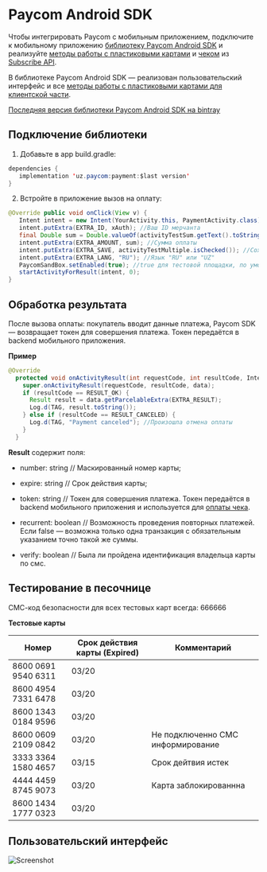 # Paycom Android SDK

Чтобы интегрировать Paycom с мобильным приложением, подключите к мобильному приложению [библиотеку Paycom Android SDK](https://github.com/PaycomUZ/AndroidSDK) и реализуйте [методы работы с пластиковыми картами](http://paycom.uz/api/#subscribe-api-metody-dlya-raboty-s-plastikovymi-kartami-servernaya-chast) и [чеком](http://paycom.uz/api/#subscribe-api-metody-dlya-raboty-s-chekom-servernaya-chast) из [Subscribe API](http://paycom.uz/api/#subscribe-api).

В библиотеке Paycom Android SDK — реализован пользовательский интерфейс и все [методы работы с пластиковыми картами для клиентской части](http://paycom.uz/api/#subscribe-api-metody-dlya-raboty-s-plastikovymi-kartami-klientskaya-chast).

[Последняя версия библиотеки Paycom Android SDK на bintray](https://bintray.com/paycom/general/android-sdk)

## Подключение библиотеки

1. Добавьте в app build.gradle:

```java
dependencies {
   implementation 'uz.paycom:payment:$last version' 
}
```

2. Встройте в приложение вызов на оплату:
```java
@Override public void onClick(View v) {
   Intent intent = new Intent(YourActivity.this, PaymentActivity.class);
   intent.putExtra(EXTRA_ID, xAuth); //Ваш ID мерчанта
   final Double sum = Double.valueOf(activityTestSum.getText().toString());
   intent.putExtra(EXTRA_AMOUNT, sum); //Сумма оплаты
   intent.putExtra(EXTRA_SAVE, activityTestMultiple.isChecked()); //Сохранить для многократной оплаты?
   intent.putExtra(EXTRA_LANG, "RU"); //Язык "RU" или "UZ"
   PaycomSandBox.setEnabled(true); //true для тестовой площадки, по умолчанию false
   startActivityForResult(intent, 0);
}
```

## Обработка результата

После вызова оплаты: покупатель вводит данные платежа, Paycom SDK — возвращает токен для совершения платежа. Токен передаётся в backend мобильного приложения. 

**Пример**
```java
@Override
  protected void onActivityResult(int requestCode, int resultCode, Intent data) {
    super.onActivityResult(requestCode, resultCode, data);
    if (resultCode == RESULT_OK) {
      Result result = data.getParcelableExtra(EXTRA_RESULT);
      Log.d(TAG, result.toString());
    } else if (resultCode == RESULT_CANCELED) {
      Log.d(TAG, "Payment canceled"); //Произошла отмена оплаты
    }
  }
```

**Result** содержит поля:

- number: string // Маскированный номер карты;

- expire: string // Срок действия карты; 

- token: string // Токен для совершения платежа. Токен передаётся в backend мобильного приложения и используется для [оплаты чека](http://paycom.uz/api/#subscribe-api-metody-dlya-raboty-s-chekom-servernaya-chast-oplata-cheka). 

- recurrent: boolean // Возможность проведения повторных платежей. Если false — возможна только одна транзакция с обязательным указанием точно такой же суммы.

- verify: boolean // Была ли пройдена идентификация владельца карты по смс.

## Тестирование в песочнице

СМС-код безопасности для всех тестовых карт всегда: 666666

**Тестовые карты**

| Номер               | Срок действия карты (Expired) | Комментарий                       |
| ------------------- | ----------------------------- | --------------------------------- |
| 8600 0691 9540 6311 | 03/20                         |                                   |
| 8600 4954 7331 6478 | 03/20                         |                                   |
| 8600 1343 0184 9596 | 03/20                         |                                   |
| 8600 0609 2109 0842 | 03/20                         | Не подключенно СМС информирование |
| 3333 3364 1580 4657 | 03/15                         | Срок дейтвия истек                |
| 4444 4459 8745 9073 | 03/20                         | Карта заблокированнна             |
| 8600 1434 1777 0323 | 03/20                         |                                   |

## Пользовательский интерфейс

![Screenshot](docs/img.png?raw=true "Screens")
